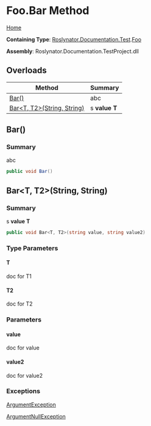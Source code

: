 # Foo\.Bar Method

[Home](../../../../../README.md)

**Containing Type**: [Roslynator.Documentation.Test](../../README.md)\.[Foo](../README.md)

**Assembly**: Roslynator\.Documentation\.TestProject\.dll

## Overloads

| Method | Summary |
| ------ | ------- |
| [Bar()](../Bar/README.md#Roslynator_Documentation_Test_Foo_Bar) | abc |
| [Bar\<T, T2>(String, String)](#Roslynator_Documentation_Test_Foo_Bar__2_System_String_System_String_) | s **value** **T** |

## Bar\(\)<a name="Roslynator_Documentation_Test_Foo_Bar"></a>

### Summary

abc

```csharp
public void Bar()
```

## Bar\<T, T2>\(String, String\)<a name="Roslynator_Documentation_Test_Foo_Bar__2_System_String_System_String_"></a>

### Summary

s **value** **T**

```csharp
public void Bar<T, T2>(string value, string value2)
```

### Type Parameters

#### T

doc for T1

#### T2

doc for T2

### Parameters

#### value

doc for value

#### value2

doc for value2

### Exceptions

[ArgumentException](https://docs.microsoft.com/en-us/dotnet/api/system.argumentexception)



[ArgumentNullException](https://docs.microsoft.com/en-us/dotnet/api/system.argumentnullexception)



